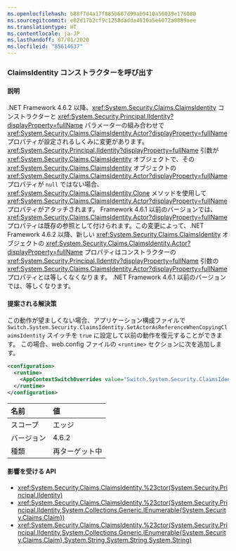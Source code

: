 ```yaml
---
ms.openlocfilehash: b88f7d4a17f885b687d99ab9410a56039e176080
ms.sourcegitcommit: e02d17b2cf9c1258dadda4810a5e6072a0089aee
ms.translationtype: HT
ms.contentlocale: ja-JP
ms.lasthandoff: 07/01/2020
ms.locfileid: "85614637"
---
```

### <a name="calls-to-claimsidentity-constructors"></a>ClaimsIdentity コンストラクターを呼び出す

#### <a name="details"></a>説明

.NET Framework 4.6.2 以降、<xref:System.Security.Claims.ClaimsIdentity> コンストラクターと <xref:System.Security.Principal.IIdentity?displayProperty=fullName> パラメーターの組み合わせで <xref:System.Security.Claims.ClaimsIdentity.Actor?displayProperty=fullName> プロパティが設定されるしくみに変更があります。 <xref:System.Security.Principal.IIdentity?displayProperty=fullName> 引数が <xref:System.Security.Claims.ClaimsIdentity> オブジェクトで、その <xref:System.Security.Claims.ClaimsIdentity> オブジェクトの <xref:System.Security.Claims.ClaimsIdentity.Actor?displayProperty=fullName> プロパティが `null` ではない場合、<xref:System.Security.Claims.ClaimsIdentity.Clone> メソッドを使用して <xref:System.Security.Claims.ClaimsIdentity.Actor?displayProperty=fullName> プロパティがアタッチされます。 Framework 4.6.1 以前のバージョンでは、<xref:System.Security.Claims.ClaimsIdentity.Actor?displayProperty=fullName> プロパティは既存の参照として付けられます。この変更によって、.NET Framework 4.6.2 以降、新しい <xref:System.Security.Claims.ClaimsIdentity> オブジェクトの <xref:System.Security.Claims.ClaimsIdentity.Actor?displayProperty=fullName> プロパティはコンストラクターの <xref:System.Security.Principal.IIdentity?displayProperty=fullName> 引数の <xref:System.Security.Claims.ClaimsIdentity.Actor?displayProperty=fullName> プロパティとは等しくなくなります。 .NET Framework 4.6.1 以前のバージョンでは、等しくなります。

#### <a name="suggestion"></a>提案される解決策

この動作が望ましくない場合、アプリケーション構成ファイルで `Switch.System.Security.ClaimsIdentity.SetActorAsReferenceWhenCopyingClaimsIdentity` スイッチを `true` に設定して以前の動作を復元することができます。 この場合、web.config ファイルの `<runtime>` セクションに次を追加します。

```xml
<configuration>
  <runtime>
    <AppContextSwitchOverrides value="Switch.System.Security.ClaimsIdentity.SetActorAsReferenceWhenCopyingClaimsIdentity=true" />
  </runtime>
</configuration>
```

| 名前    | 値       |
|:--------|:------------|
| スコープ   | エッジ        |
| バージョン | 4.6.2       |
| 種類    | 再ターゲット中 |

#### <a name="affected-apis"></a>影響を受ける API

- <xref:System.Security.Claims.ClaimsIdentity.%23ctor(System.Security.Principal.IIdentity)>
- <xref:System.Security.Claims.ClaimsIdentity.%23ctor(System.Security.Principal.IIdentity,System.Collections.Generic.IEnumerable{System.Security.Claims.Claim})>
- <xref:System.Security.Claims.ClaimsIdentity.%23ctor(System.Security.Principal.IIdentity,System.Collections.Generic.IEnumerable{System.Security.Claims.Claim},System.String,System.String,System.String)>
